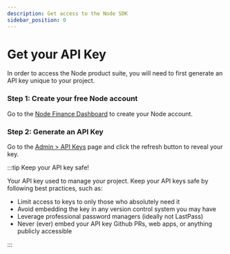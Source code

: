 ```yaml
---
description: Get access to the Node SDK
sidebar_position: 0
---
```


# Get your API Key
In order to access the Node product suite, you will need to first generate an API key unique to your project.

### Step 1: Create your free Node account
Go to the [Node Finance Dashboard](https://console.nodefinance.org) to create your Node account.

### Step 2: Generate an API Key
Go to the [Admin > API Keys](https://www.nodefinance.org/admin/apikeys) page and click the refresh button to reveal your key.

:::tip Keep your API key safe!

Your API key used to manage your project. Keep your API keys safe by following best practices, such as:

- Limit access to keys to only those who absolutely need it
- Avoid embedding the key in any version control system you may have
- Leverage professional password managers (ideally not LastPass)
- Never (ever) embed your API key Github PRs, web apps, or anything publicly accessible

:::

